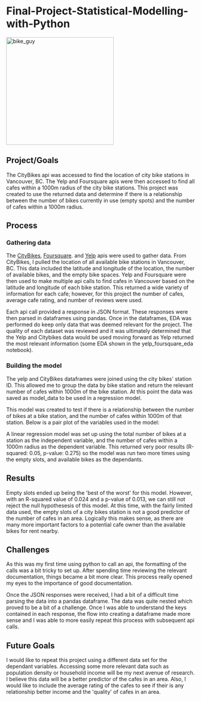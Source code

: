 # Final-Project-Statistical-Modelling-with-Python

<img width="287" alt="bike_guy" src="https://github.com/user-attachments/assets/2ecc54ea-ce2a-41c2-8878-527e972960cc">

## Project/Goals

The CityBikes api was accessed to find the location of city bike stations in Vancouver, BC. The Yelp and Foursquare apis were then accessed to find all cafes within a 1000m radius of the city bike stations. This project was created to use the returned data and determine if there is a relationship between the number of bikes currently in use (empty spots) and the number of cafes within a 1000m radius. 

## Process
### Gathering data

The [CityBikes](https://citybik.es/), [Foursquare](https://developer.foursquare.com/places). and [Yelp](https://docs.developer.yelp.com/docs/fusion-intro) apis were used to gather data. From CityBikes, I pulled the location of all available bike stations in Vancouver, BC. This data included the latitude and longitude of the location, the number of available bikes, and the empty bike spaces. Yelp and Foursquare were then used to make multiple api calls to find cafes in Vancouver based on the latitude and longitude of each bike station. This returned a wide variety of information for each cafe; however, for this project the number of cafes, average cafe rating, and number of reviews were used.

Each api call provided a response in JSON format. These responses were then parsed in dataframes using pandas. Once in the dataframes, EDA was performed do keep only data that was deemed relevant for the project. The quality of each dataset was reviewed and it was ultimately determined that the Yelp and Citybikes data would be used moving forward as Yelp returned the most relevant information (some EDA shown in the yelp_foursquare_eda notebook).

### Building the model

The yelp and CityBikes dataframes were joined using the city bikes' station ID. This allowed me to group the data by bike station and return the relevant number of cafes within 1000m of the bike station. At this point the data was saved as model_data to be used in a regression model.

This model was created to test if there is a relationship between the number of bikes at a bike station, and the number of cafes within 1000m of that station. Below is a pair plot of the variables used in the model:



A linear regression model was set up using the total number of bikes at a station as the independent variable, and the number of cafes within a 1000m radius as the dependent variable. This returned very poor results (R-squared: 0.05, p-value: 0.275) so the model was run two more times using the empty slots, and available bikes as the dependants.

## Results

Empty slots ended up being the 'best of the worst' for this model. However, with an R-squared value of 0.024 and a p-value of 0.013, we can still not reject the null hypothesesis of this model. At this time, with the fairly limited data used, the empty slots of a city bikes station is not a good predictor of the number of cafes in an area. Logically this makes sense, as there are many more important factors to a potential cafe owner than the available bikes for rent nearby.

## Challenges 
As this was my first time using python to call an api, the formatting of the calls was a bit tricky to set up. After spending time reviewing the relevant documentation, things became a bit more clear. This process really opened my eyes to the importance of good documentation.

Once the JSON responses were received, I had a bit of a difficult time parsing the data into a pandas dataframe. The data was quite nested which proved to be a bit of a challenge. Once I was able to understand the keys contained in each response, the flow into creating a dataframe made more sense and I was able to more easily repeat this process with subsequent api calls. 

## Future Goals

I would like to repeat this project using a different data set for the dependant variables. Accessing some more relevant data such as population density or household income will be my next avenue of research. I believe this data will be a better predictor of the cafes in an area. Also, I would like to include the average rating of the cafes to see if their is any relationship better income and the 'quality' of cafes in an area.
